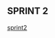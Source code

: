## SPRINT 2

[sprint2](https://drive.google.com/file/d/1pptNl_6JbkkrDTkemTHytNa8_m734Ak3/view?usp=sharing) 

